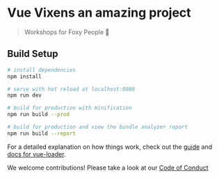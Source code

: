# Vue Vixens an amazing project

> Workshops for Foxy People 🦊

## Build Setup

``` bash
# install dependencies
npm install

# serve with hot reload at localhost:8080
npm run dev

# build for production with minification
npm run build --prod

# build for production and view the bundle analyzer report
npm run build --report
```

For a detailed explanation on how things work, check out the [guide](http://vuejs-templates.github.io/webpack/) and [docs for vue-loader](http://vuejs.github.io/vue-loader).

We welcome contributions! Please take a look at our [Code of Conduct](CODE_OF_CONDUCT.md)
